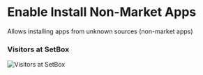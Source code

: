 # Enable Install Non-Market Apps

Allows installing apps from unknown sources (non-market apps)

### Visitors at SetBox
![Visitors at SetBox](https://visitor-badge.laobi.icu/badge?page_id=YasserYaY/enable-install-non-market-apps) 
